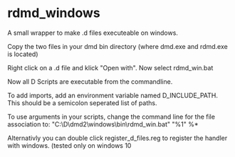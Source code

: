 # rdmd_windows
A small wrapper to make .d files executeable on windows.

Copy the two files in your dmd bin directory (where dmd.exe and rdmd.exe is located)

Right click on a .d file and klick "Open with". Now select rdmd_win.bat

Now all D Scripts are executable from the commandline.

To add imports, add an environment variable named D_INCLUDE_PATH. This should be a semicolon seperated list of paths.

To use arguments in your scripts, change the command line for the file association to:
"C:\D\dmd2\windows\bin\rdmd_win.bat" "%1" %*

Alternativly you can double click register_d_files.reg to register the handler with windows. (tested only on windows 10
